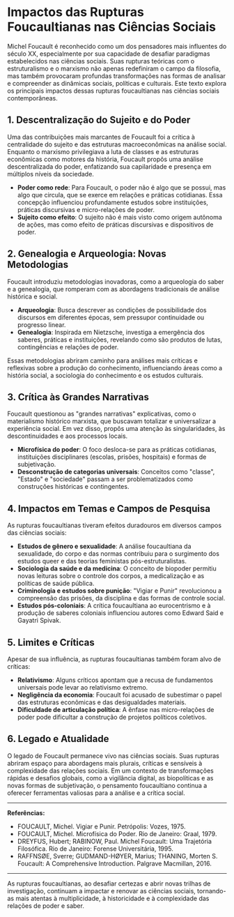 # Impactos das Rupturas Foucaultianas nas Ciências Sociais

Michel Foucault é reconhecido como um dos pensadores mais influentes do século XX, especialmente por sua capacidade de desafiar paradigmas estabelecidos nas ciências sociais. Suas rupturas teóricas com o estruturalismo e o marxismo não apenas redefiniram o campo da filosofia, mas também provocaram profundas transformações nas formas de analisar e compreender as dinâmicas sociais, políticas e culturais. Este texto explora os principais impactos dessas rupturas foucaultianas nas ciências sociais contemporâneas.

## 1. Descentralização do Sujeito e do Poder

Uma das contribuições mais marcantes de Foucault foi a crítica à centralidade do sujeito e das estruturas macroeconômicas na análise social. Enquanto o marxismo privilegiava a luta de classes e as estruturas econômicas como motores da história, Foucault propôs uma análise descentralizada do poder, enfatizando sua capilaridade e presença em múltiplos níveis da sociedade.

- **Poder como rede**: Para Foucault, o poder não é algo que se possui, mas algo que circula, que se exerce em relações e práticas cotidianas. Essa concepção influenciou profundamente estudos sobre instituições, práticas discursivas e micro-relações de poder.
- **Sujeito como efeito**: O sujeito não é mais visto como origem autônoma de ações, mas como efeito de práticas discursivas e dispositivos de poder.

## 2. Genealogia e Arqueologia: Novas Metodologias

Foucault introduziu metodologias inovadoras, como a arqueologia do saber e a genealogia, que romperam com as abordagens tradicionais de análise histórica e social.

- **Arqueologia**: Busca descrever as condições de possibilidade dos discursos em diferentes épocas, sem pressupor continuidade ou progresso linear.
- **Genealogia**: Inspirada em Nietzsche, investiga a emergência dos saberes, práticas e instituições, revelando como são produtos de lutas, contingências e relações de poder.

Essas metodologias abriram caminho para análises mais críticas e reflexivas sobre a produção do conhecimento, influenciando áreas como a história social, a sociologia do conhecimento e os estudos culturais.

## 3. Crítica às Grandes Narrativas

Foucault questionou as "grandes narrativas" explicativas, como o materialismo histórico marxista, que buscavam totalizar e universalizar a experiência social. Em vez disso, propôs uma atenção às singularidades, às descontinuidades e aos processos locais.

- **Microfísica do poder**: O foco desloca-se para as práticas cotidianas, instituições disciplinares (escolas, prisões, hospitais) e formas de subjetivação.
- **Desconstrução de categorias universais**: Conceitos como "classe", "Estado" e "sociedade" passam a ser problematizados como construções históricas e contingentes.

## 4. Impactos em Temas e Campos de Pesquisa

As rupturas foucaultianas tiveram efeitos duradouros em diversos campos das ciências sociais:

- **Estudos de gênero e sexualidade**: A análise foucaultiana da sexualidade, do corpo e das normas contribuiu para o surgimento dos estudos queer e das teorias feministas pós-estruturalistas.
- **Sociologia da saúde e da medicina**: O conceito de biopoder permitiu novas leituras sobre o controle dos corpos, a medicalização e as políticas de saúde pública.
- **Criminologia e estudos sobre punição**: "Vigiar e Punir" revolucionou a compreensão das prisões, da disciplina e das formas de controle social.
- **Estudos pós-coloniais**: A crítica foucaultiana ao eurocentrismo e à produção de saberes coloniais influenciou autores como Edward Said e Gayatri Spivak.

## 5. Limites e Críticas

Apesar de sua influência, as rupturas foucaultianas também foram alvo de críticas:

- **Relativismo**: Alguns críticos apontam que a recusa de fundamentos universais pode levar ao relativismo extremo.
- **Negligência da economia**: Foucault foi acusado de subestimar o papel das estruturas econômicas e das desigualdades materiais.
- **Dificuldade de articulação política**: A ênfase nas micro-relações de poder pode dificultar a construção de projetos políticos coletivos.

## 6. Legado e Atualidade

O legado de Foucault permanece vivo nas ciências sociais. Suas rupturas abriram espaço para abordagens mais plurais, críticas e sensíveis à complexidade das relações sociais. Em um contexto de transformações rápidas e desafios globais, como a vigilância digital, as biopolíticas e as novas formas de subjetivação, o pensamento foucaultiano continua a oferecer ferramentas valiosas para a análise e a crítica social.

___

**Referências:**

- FOUCAULT, Michel. Vigiar e Punir. Petrópolis: Vozes, 1975.
- FOUCAULT, Michel. Microfísica do Poder. Rio de Janeiro: Graal, 1979.
- DREYFUS, Hubert; RABINOW, Paul. Michel Foucault: Uma Trajetória Filosófica. Rio de Janeiro: Forense Universitária, 1995.
- RAFFNSØE, Sverre; GUDMAND-HØYER, Marius; THANING, Morten S. Foucault: A Comprehensive Introduction. Palgrave Macmillan, 2016.

___

As rupturas foucaultianas, ao desafiar certezas e abrir novas trilhas de investigação, continuam a impactar e renovar as ciências sociais, tornando-as mais atentas à multiplicidade, à historicidade e à complexidade das relações de poder e saber.